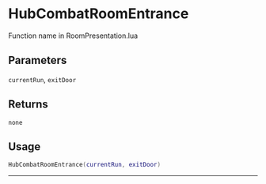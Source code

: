 # HubCombatRoomEntrance
Function name in RoomPresentation.lua
## Parameters
`currentRun`, `exitDoor`
## Returns
`none`
## Usage
```lua
HubCombatRoomEntrance(currentRun, exitDoor)
```
---
